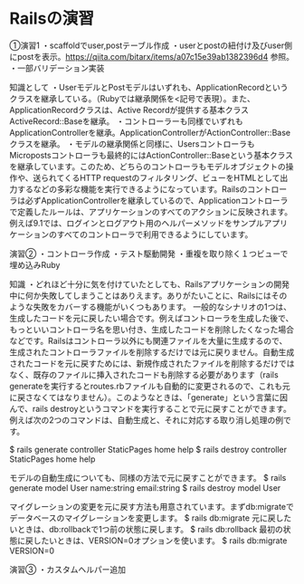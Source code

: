 # Railsの演習
①演習1
・scaffoldでuser,postテーブル作成
・userとpostの紐付け及びuser側にpostを表示。https://qiita.com/bitarx/items/a07c15e39ab1382396d4 参照。
・一部バリデーション実装

知識として
・UserモデルとPostモデルはいずれも、ApplicationRecordというクラスを継承している。（Rubyでは継承関係を<記号で表現）。また、ApplicationRecordクラスは、Active Recordが提供する基本クラス ActiveRecord::Baseを継承。
・コントローラーも同様でいずれもApplicationControllerを継承。ApplicationControllerがActionController::Baseクラスを継承。
・モデルの継承関係と同様に、UsersコントローラもMicropostsコントローラも最終的にはActionController::Baseという基本クラスを継承しています。このため、どちらのコントローラもモデルオブジェクトの操作や、送られてくるHTTP requestのフィルタリング、ビューをHTMLとして出力するなどの多彩な機能を実行できるようになっています。Railsのコントローラは必ずApplicationControllerを継承しているので、Applicationコントローラで定義したルールは、アプリケーションのすべてのアクションに反映されます。例えば9.1では、ログインとログアウト用のヘルパーメソッドをサンプルアプリケーションのすべてのコントローラで利用できるようにしています。

演習②
・コントローラ作成
・テスト駆動開発
・重複を取り除く１つビューで埋め込みRuby

知識
・どれほど十分に気を付けていたとしても、Railsアプリケーションの開発中に何か失敗してしまうことはありえます。ありがたいことに、Railsにはそのような失敗をカバーする機能がいくつもあります。
一般的なシナリオの1つは、生成したコードを元に戻したい場合です。例えばコントローラを生成した後で、もっといいコントローラ名を思い付き、生成したコードを削除したくなった場合などです。Railsはコントローラ以外にも関連ファイルを大量に生成するので、生成されたコントローラファイルを削除するだけでは元に戻りません。自動生成されたコードを元に戻すためには、新規作成されたファイルを削除するだけではなく、既存のファイルに挿入されたコードも削除する必要があります（rails generateを実行するとroutes.rbファイルも自動的に変更されるので、これも元に戻さなくてはなりません）。このようなときは、「generate」という言葉に因んで、rails destroyというコマンドを実行することで元に戻すことができます。例えば次の2つのコマンドは、自動生成と、それに対応する取り消し処理の例です。

  $ rails generate controller StaticPages home help
  $ rails destroy  controller StaticPages home help

モデルの自動生成についても、同様の方法で元に戻すことができます。
  $ rails generate model User name:string email:string
  $ rails destroy model User

マイグレーションの変更を元に戻す方法も用意されています。まずdb:migrateでデータベースのマイグレーションを変更します。
  $ rails db:migrate
元に戻したいときは、db:rollbackで1つ前の状態に戻します。
  $ rails db:rollback
最初の状態に戻したいときは、VERSION=0オプションを使います。
  $ rails db:migrate VERSION=0

  演習③
  ・カスタムヘルパー追加